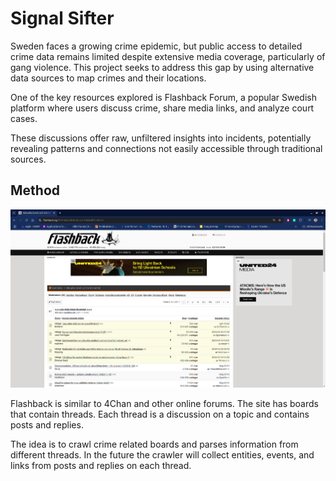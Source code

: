 # Signal Sifter

Sweden faces a growing crime epidemic, but public access to detailed crime data remains limited despite extensive media coverage, particularly of gang violence. This project seeks to address this gap by using alternative data sources to map crimes and their locations.

One of the key resources explored is Flashback Forum, a popular Swedish platform where users discuss crime, share media links, and analyze court cases. 

These discussions offer raw, unfiltered insights into incidents, potentially revealing patterns and connections not easily accessible through traditional sources.

## Method

![screenshot](./flashback.png)

Flashback is similar to 4Chan and other online forums. The site has boards that contain threads. Each thread is a discussion on a topic and contains posts and replies.

The idea is to crawl crime related boards and parses information from different threads. 
In the future the crawler will collect entities, events, and links from posts and replies on each thread.
